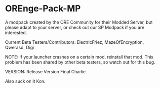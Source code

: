 # OREnge-Pack-MP
A modpack created by the ORE Community for their Modded Server, but please adapt to your server, or check out our SP
Modpack if you are interested.

Current Beta Testers/Contributors: ElectricFriez, MazeOfEncryption, Qwerasd, Digi

NOTE: If your launcher crashes on a certain mod, reinstall that mod. This problem has been shared by other beta testers,
so watch out for this bug.

VERSION: Release Version Final Charlie

Also suck on it Kon.
